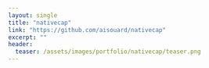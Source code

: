```yaml
---
layout: single
title: "nativecap"
link: "https://github.com/aisouard/nativecap"
excerpt: ""
header:
  teaser: /assets/images/portfolio/nativecap/teaser.png
---
```

